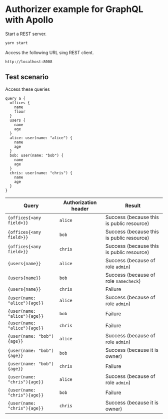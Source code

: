 # Authorizer example for GraphQL with Apollo

Start a REST server.

```sh
yarn start
```

Access the following URL sing REST client.

`http://localhost:8008`

## Test scenario

Access these queries
```
query a {
  offices {
    name
    floor
  }
  users {
    name
    age
  }
  alice: user(name: "alice") {
    name
    age
  }
  bob: user(name: "bob") {
    name
    age
  }
  chris: user(name: "chris") {
    name
    age
  }
}
```


| Query | Authorization header | Result |
|-|-|-|
| `{offices{<any field>}}` | `alice` | Success (because this is public resource) |
| `{offices{<any field>}}` | `bob` | Success (because this is public resource) |
| `{offices{<any field>}}` | `chris` | Success (because this is public resource) |
| `{users{name}}` | `alice` | Success (because of role `admin`) |
| `{users{name}}` | `bob` | Success (because of role `namecheck`) |
| `{users{name}}` | `chris` | Failure |
| `{user(name: "alice"){age}}` | `alice` | Success (because of role `admin`) |
| `{user(name: "alice"){age}}` | `bob` | Failure |
| `{user(name: "alice"){age}}` | `chris` | Failure |
| `{user(name: "bob"){age}}` | `alice` | Success (because of role `admin`) |
| `{user(name: "bob"){age}}` | `bob` | Success (because it is owner) |
| `{user(name: "bob"){age}}` | `chris` | Failure |
| `{user(name: "chris"){age}}` | `alice` | Success (because of role `admin`) |
| `{user(name: "chris"){age}}` | `bob` | Failure |
| `{user(name: "chris"){age}}` | `chris` | Success (because it is owner) |